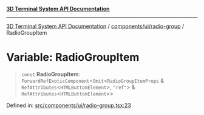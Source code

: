 [**3D Terminal System API Documentation**](../../../../README.md)

***

[3D Terminal System API Documentation](../../../../README.md) / [components/ui/radio-group](../README.md) / RadioGroupItem

# Variable: RadioGroupItem

> `const` **RadioGroupItem**: `ForwardRefExoticComponent`\<`Omit`\<`RadioGroupItemProps` & `RefAttributes`\<`HTMLButtonElement`\>, `"ref"`\> & `RefAttributes`\<`HTMLButtonElement`\>\>

Defined in: [src/components/ui/radio-group.tsx:23](https://github.com/Dicommunitas/ThreeJS_Terminal_3D/blob/7212b5be68c3f7954d775adb9932e64d901692b4/src/components/ui/radio-group.tsx#L23)
